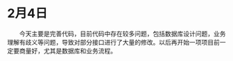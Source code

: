# 2月4日

&emsp;&emsp;今天主要是完善代码，目前代码中存在较多问题，包括数据库设计问题，业务理解有歧义等问题，导致对部分接口进行了大量的修改。以后再开始一项项目前一定要商量好，尤其是数据库和业务流程。